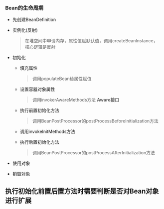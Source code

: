 ### Bean的生命周期

- 先创建BeanDefinition

- 实例化(反射)

  > 在堆空间中申请内存，属性值赋默认值，调用createBeanInstance， 核心逻辑是反射

- 初始化

  - 填充属性

    > 调用populateBean给属性赋值

  - 设置容器对象属性

    > 调用invokerAwareMethods方法 **Aware接口**

  - 执行前置初始化方法

    > 调用BeanPostProcessor的postProcessBeforeInitialization方法

  - 调用invokeInitMethods方法

  - 执行后置初始化方法

    > 调用BeanPostProcessor的postProcessAfterInitialization方法

- 使用对象
- 销毁对象

## 执行初始化前置后置方法时需要判断是否对Bean对象进行扩展